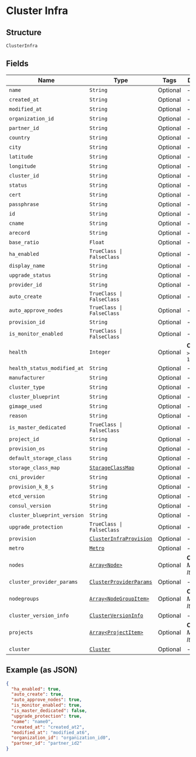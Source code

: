 
# Cluster Infra

## Structure

`ClusterInfra`

## Fields

| Name | Type | Tags | Description |
|  --- | --- | --- | --- |
| `name` | `String` | Optional | - |
| `created_at` | `String` | Optional | - |
| `modified_at` | `String` | Optional | - |
| `organization_id` | `String` | Optional | - |
| `partner_id` | `String` | Optional | - |
| `country` | `String` | Optional | - |
| `city` | `String` | Optional | - |
| `latitude` | `String` | Optional | - |
| `longitude` | `String` | Optional | - |
| `cluster_id` | `String` | Optional | - |
| `status` | `String` | Optional | - |
| `cert` | `String` | Optional | - |
| `passphrase` | `String` | Optional | - |
| `id` | `String` | Optional | - |
| `cname` | `String` | Optional | - |
| `arecord` | `String` | Optional | - |
| `base_ratio` | `Float` | Optional | - |
| `ha_enabled` | `TrueClass \| FalseClass` | Optional | - |
| `display_name` | `String` | Optional | - |
| `upgrade_status` | `String` | Optional | - |
| `provider_id` | `String` | Optional | - |
| `auto_create` | `TrueClass \| FalseClass` | Optional | - |
| `auto_approve_nodes` | `TrueClass \| FalseClass` | Optional | - |
| `provision_id` | `String` | Optional | - |
| `is_monitor_enabled` | `TrueClass \| FalseClass` | Optional | - |
| `health` | `Integer` | Optional | **Constraints**: `>= 0`, `<= 1024` |
| `health_status_modified_at` | `String` | Optional | - |
| `manufacturer` | `String` | Optional | - |
| `cluster_type` | `String` | Optional | - |
| `cluster_blueprint` | `String` | Optional | - |
| `gimage_used` | `String` | Optional | - |
| `reason` | `String` | Optional | - |
| `is_master_dedicated` | `TrueClass \| FalseClass` | Optional | - |
| `project_id` | `String` | Optional | - |
| `provision_os` | `String` | Optional | - |
| `default_storage_class` | `String` | Optional | - |
| `storage_class_map` | [`StorageClassMap`](../../doc/models/storage-class-map.md) | Optional | - |
| `cni_provider` | `String` | Optional | - |
| `provision_k_8_s` | `String` | Optional | - |
| `etcd_version` | `String` | Optional | - |
| `consul_version` | `String` | Optional | - |
| `cluster_blueprint_version` | `String` | Optional | - |
| `upgrade_protection` | `TrueClass \| FalseClass` | Optional | - |
| `provision` | [`ClusterInfraProvision`](../../doc/models/cluster-infra-provision.md) | Optional | - |
| `metro` | [`Metro`](../../doc/models/metro.md) | Optional | - |
| `nodes` | [`Array<Node>`](../../doc/models/node.md) | Optional | **Constraints**: *Maximum Items*: `100` |
| `cluster_provider_params` | [`ClusterProviderParams`](../../doc/models/cluster-provider-params.md) | Optional | - |
| `nodegroups` | [`Array<NodeGroupItem>`](../../doc/models/node-group-item.md) | Optional | **Constraints**: *Maximum Items*: `100` |
| `cluster_version_info` | [`ClusterVersionInfo`](../../doc/models/cluster-version-info.md) | Optional | - |
| `projects` | [`Array<ProjectItem>`](../../doc/models/project-item.md) | Optional | **Constraints**: *Maximum Items*: `100` |
| `cluster` | [`Cluster`](../../doc/models/cluster.md) | Optional | - |

## Example (as JSON)

```json
{
  "ha_enabled": true,
  "auto_create": true,
  "auto_approve_nodes": true,
  "is_monitor_enabled": true,
  "is_master_dedicated": false,
  "upgrade_protection": true,
  "name": "name0",
  "created_at": "created_at2",
  "modified_at": "modified_at6",
  "organization_id": "organization_id0",
  "partner_id": "partner_id2"
}
```

